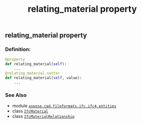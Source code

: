 ﻿---
title: relating_material property
second_title: Aspose.CAD for Python via .NET API References
description: 
type: docs
weight: 90
url: /python-net/aspose.cad.fileformats.ifc.ifc4.entities/ifcmaterialrelationship/relating_material/
is_root: false
---

## relating_material property

### Definition:
```python
@property
def relating_material(self):
    ...
@relating_material.setter
def relating_material(self, value):
    ...
```

### See Also
* module [`aspose.cad.fileformats.ifc.ifc4.entities`](../../)
* class [`IfcMaterial`](/cad/python-net/aspose.cad.fileformats.ifc.ifc4.entities/ifcmaterial)
* class [`IfcMaterialRelationship`](/cad/python-net/aspose.cad.fileformats.ifc.ifc4.entities/ifcmaterialrelationship)
